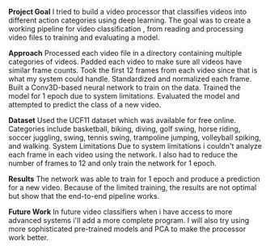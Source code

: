 **Project Goal**
I tried to build a video processor that classifies videos into different action categories using deep learning. The goal was to create a working pipeline for video classification
, from reading and processing video files to training and evaluating a model.

**Approach**
Processed each video file in a directory containing multiple categories of videos.
Padded each video to make sure all videos have similar frame counts.
Took the first 12 frames from each video since that is what my system could handle.
Standardized and normalized each frame.
Built a Conv3D-based neural network to train on the data.
Trained the model for 1 epoch due to system limitations.
Evaluated the model and attempted to predict the class of a new video.

**Dataset**
Used the UCF11 dataset which was available for free online.
Categories include basketball, biking, diving, golf swing, horse riding, soccer juggling, swing, tennis swing, trampoline jumping, volleyball spiking, and walking.
System Limitations
Due to system limitations i couldn't analyze each frame in each video using the network. I also had to reduce the number of frames to 12 and only train the network for 1 epoch.

**Results**
The network was able to train for 1 epoch and produce a prediction for a new video.
Because of the limited training, the results are not optimal but show that the end-to-end pipeline works.

**Future Work**
In future video classifiers when i have access to more advanced systems i'll add a more complete program. 
I will also try using more sophisticated pre-trained models and PCA to make the processor work better.
